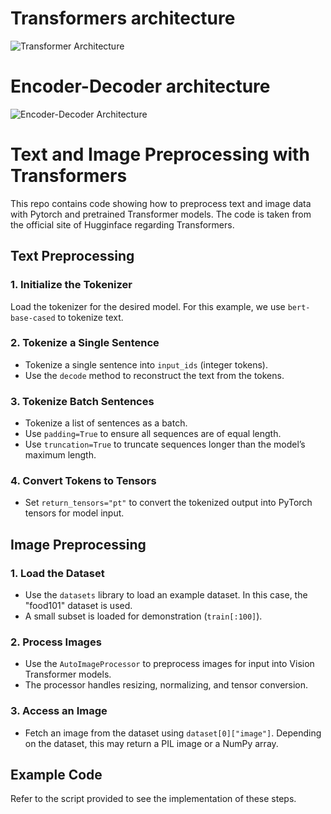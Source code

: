# Transformers architecture

![Transformer Architecture](https://deepgram.com/_next/image?url=https%3A%2F%2Fwww.datocms-assets.com%2F96965%2F1684227303-2-transformers-explained.png&w=1920&q=75)

# Encoder-Decoder architecture

![Encoder-Decoder Architecture](https://deepgram.com/_next/image?url=https%3A%2F%2Fwww.datocms-assets.com%2F96965%2F1684227482-3-transformers-explained.png&w=1920&q=75)


# Text and Image Preprocessing with Transformers

This repo contains code showing how to preprocess text and image data with Pytorch and pretrained Transformer models. 
The code is taken from the official site of Hugginface regarding Transformers.

## Text Preprocessing

### 1. Initialize the Tokenizer
Load the tokenizer for the desired model. For this example, we use `bert-base-cased` to tokenize text.

### 2. Tokenize a Single Sentence
- Tokenize a single sentence into `input_ids` (integer tokens).
- Use the `decode` method to reconstruct the text from the tokens.

### 3. Tokenize Batch Sentences
- Tokenize a list of sentences as a batch.
- Use `padding=True` to ensure all sequences are of equal length.
- Use `truncation=True` to truncate sequences longer than the model’s maximum length.

### 4. Convert Tokens to Tensors
- Set `return_tensors="pt"` to convert the tokenized output into PyTorch tensors for model input.

## Image Preprocessing

### 1. Load the Dataset
- Use the `datasets` library to load an example dataset. In this case, the "food101" dataset is used.
- A small subset is loaded for demonstration (`train[:100]`).

### 2. Process Images
- Use the `AutoImageProcessor` to preprocess images for input into Vision Transformer models.
- The processor handles resizing, normalizing, and tensor conversion.

### 3. Access an Image
- Fetch an image from the dataset using `dataset[0]["image"]`. Depending on the dataset, this may return a PIL image or a NumPy array.

## Example Code
Refer to the script provided to see the implementation of these steps.
